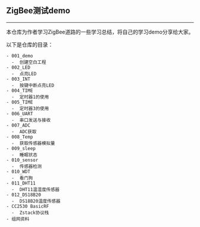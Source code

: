 ## ZigBee测试demo
---

本仓库为作者学习ZigBee道路的一些学习总结，将自己的学习demo分享给大家。


以下是仓库的目录：

```
- 001_demo
  -  创建空白工程
- 002_LED
  -  点亮LED
- 003_INT
  -  按键中断点亮LED
- 004_TIME
  -  定时器1的使用
- 005_TIME
  -  定时器3的使用
- 006_UART
  -  串口发送与接收
- 007_ADC
  -  ADC获取
- 008_Temp
  -  获取传感器模拟量
- 009_sleep
  -  睡眠状态
- 010_sensor
  -  传感器检测
- 010_WDT
  -  看门狗
- 011_DHT11
  -  DHT11温湿度传感器
- 012_DS18B20
  -  DS18B20温度传感器
- CC2530 BasicRF
  -  Zstack协议栈
- 组网资料
 
```